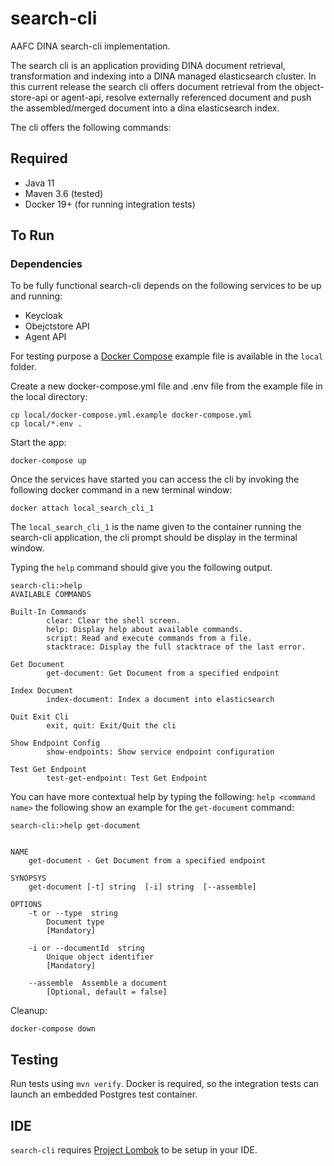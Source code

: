 # search-cli

AAFC DINA search-cli implementation.

The search cli is an application providing DINA document retrieval, transformation and indexing into a DINA managed elasticsearch cluster. 
In this current release the search cli offers document retrieval from the object-store-api or agent-api, resolve externally referenced document and push the assembled/merged document into a dina elasticsearch index.

The cli offers the following commands:



## Required

* Java 11
* Maven 3.6 (tested)
* Docker 19+ (for running integration tests)

## To Run

### Dependencies
To be fully functional search-cli depends on the following services to be up and running:
* Keycloak
* Obejctstore API
* Agent API

For testing purpose a [Docker Compose](https://docs.docker.com/compose/) example file is available in the `local` folder.

Create a new docker-compose.yml file and .env file from the example file in the local directory:

```
cp local/docker-compose.yml.example docker-compose.yml
cp local/*.env .
```

Start the app:

```
docker-compose up
```

Once the services have started you can access the cli by invoking the following docker command in a new terminal window:
```
docker attach local_search_cli_1
```
The `local_search_cli_1` is the name given to the container running the search-cli application, the  cli prompt should be display in the terminal window.

Typing the `help` command should give you the following output.
```
search-cli:>help
AVAILABLE COMMANDS

Built-In Commands
        clear: Clear the shell screen.
        help: Display help about available commands.
        script: Read and execute commands from a file.
        stacktrace: Display the full stacktrace of the last error.

Get Document
        get-document: Get Document from a specified endpoint

Index Document
        index-document: Index a document into elasticsearch

Quit Exit Cli
        exit, quit: Exit/Quit the cli

Show Endpoint Config
        show-endpoints: Show service endpoint configuration

Test Get Endpoint
        test-get-endpoint: Test Get Endpoint
```

You can have more contextual help by typing the following: `help <command name>` the following show an example for the `get-document` command:

```
search-cli:>help get-document 


NAME
	get-document - Get Document from a specified endpoint

SYNOPSYS
	get-document [-t] string  [-i] string  [--assemble]  

OPTIONS
	-t or --type  string
		Document type
		[Mandatory]

	-i or --documentId  string
		Unique object identifier
		[Mandatory]

	--assemble	Assemble a document
		[Optional, default = false]

```
Cleanup:
```
docker-compose down
```

## Testing
Run tests using `mvn verify`. Docker is required, so the integration tests can launch an embedded Postgres test container.

## IDE

`search-cli` requires [Project Lombok](https://projectlombok.org/) to be setup in your IDE.
